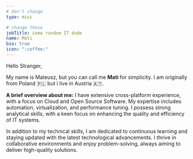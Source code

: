 ```yaml
---
# don't change
type: misc

# change these
jobTitle: some random IT dude
name: Mati
bio: true
icon: ":coffee:"
---
```


Hello Stranger, 

My name is Mateusz, but you can call me **Mati** for simplicity. I am originally from Poland :poland: but i live in Austria :austria:.

**A brief overview about me:** I have extensive cross-platform experience, with a focus on Cloud and Open Source Software. My expertise includes automation, virtualization, and performance tuning. I possess strong analytical skills, with a keen focus on enhancing the quality and efficiency of IT systems.

In addition to my technical skills, I am dedicated to continuous learning and staying updated with the latest technological advancements. I thrive in collaborative environments and enjoy problem-solving, always aiming to deliver high-quality solutions.
